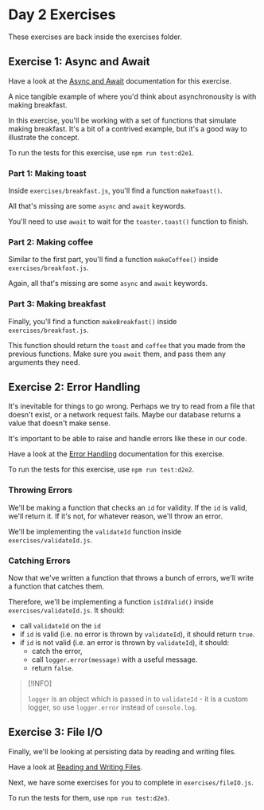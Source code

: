 # Day 2 Exercises

These exercises are back inside the exercises folder.

## Exercise 1: Async and Await

Have a look at the
[Async and Await](https://tech-docs.corndel.com/js/async-await.html)
documentation for this exercise.

A nice tangible example of where you'd think about asynchronousity is with
making breakfast.

In this exercise, you'll be working with a set of functions that simulate making
breakfast. It's a bit of a contrived example, but it's a good way to illustrate
the concept.

To run the tests for this exercise, use `npm run test:d2e1`.

### Part 1: Making toast

Inside `exercises/breakfast.js`, you'll find a function `makeToast()`.

All that's missing are some `async` and `await` keywords.

You'll need to use `await` to wait for the `toaster.toast()` function to finish.

### Part 2: Making coffee

Similar to the first part, you'll find a function `makeCoffee()` inside
`exercises/breakfast.js`.

Again, all that's missing are some `async` and `await` keywords.

### Part 3: Making breakfast

Finally, you'll find a function `makeBreakfast()` inside
`exercises/breakfast.js`.

This function should return the `toast` and `coffee` that you made from the
previous functions. Make sure you `await` them, and pass them any arguments they
need.

## Exercise 2: Error Handling

It's inevitable for things to go wrong. Perhaps we try to read from a file that
doesn't exist, or a network request fails. Maybe our database returns a value
that doesn't make sense.

It's important to be able to raise and handle errors like these in our code.

Have a look at the
[Error Handling](https://tech-docs.corndel.com/js/handling-errors.html)
documentation for this exercise.

To run the tests for this exercise, use `npm run test:d2e2`.

### Throwing Errors

We'll be making a function that checks an `id` for validity. If the `id` is
valid, we'll return it. If it's not, for whatever reason, we'll throw an error.

We'll be implementing the `validateId` function inside
`exercises/validateId.js`.

### Catching Errors

Now that we've written a function that throws a bunch of errors, we'll write a
function that catches them.

Therefore, we'll be implementing a function `isIdValid()` inside
`exercises/validateId.js`. It should:

- call `validateId` on the `id`
- if `id` is valid (i.e. no error is thrown by `validateId`), it should return
  `true`.
- if `id` is not valid (i.e. an error is thrown by `validateId`), it should:
  - catch the error,
  - call `logger.error(message)` with a useful message.
  - return `false`.

> [!INFO]
>
> `logger` is an object which is passed in to `validateId` - it is a custom
> logger, so use `logger.error` instead of `console.log`.

## Exercise 3: File I/O

Finally, we'll be looking at persisting data by reading and writing files.

Have a look at
[Reading and Writing Files](https://tech-docs.corndel.com/js/reading-and-writing-files.html).

Next, we have some exercises for you to complete in `exercises/fileIO.js`.

To run the tests for them, use `npm run test:d2e3`.
